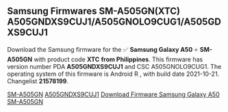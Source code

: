 <h2>Samsung Firmwares SM-A505GN(XTC) A505GNDXS9CUJ1/A505GNOLO9CUG1/A505GDXS9CUJ1</h2>
Download the Samsung firmware for the ✅ <strong>Samsung Galaxy A50 </strong> ⭐ <strong>SM-A505GN</strong> with product code <strong>XTC</strong> <strong> from Philippines</strong>. This firmware has version number PDA <strong>A505GNDXS9CUJ1</strong> and CSC A505GNOLO9CUG1. The operating system of this firmware is Android R , with build date 2021-10-21. Changelist <strong>21578199</strong>.


[SM-A505GN](https://samfirm.shop/samsung/model/SM-A505GN)
[A505GNDXS9CUJ1](https://samfirm.shop/samsung/pda/A505GNDXS9CUJ1)
[Download Firmware Samsung Galaxy A50 SM-A505GN](https://samfirm.shop/samsung/firmware/467538)

